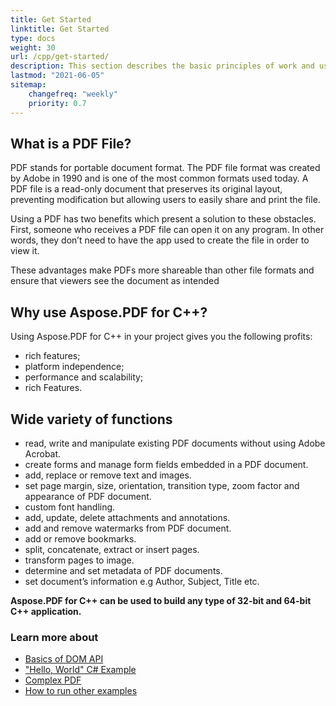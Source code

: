 ```yaml
---
title: Get Started
linktitle: Get Started
type: docs
weight: 30
url: /cpp/get-started/
description: This section describes the basic principles of work and using DOM API. Also demonstrates simple and complex examples for creating a PDF document.
lastmod: "2021-06-05"   
sitemap:
    changefreq: "weekly"
    priority: 0.7
---
```


## What is a PDF File?

PDF stands for portable document format. The PDF file format was created by Adobe in 1990 and is one of the most common formats used today. A PDF file is a read-only document that preserves its original layout, preventing modification but allowing users to easily share and print the file.

Using a PDF has two benefits which present a solution to these obstacles. First, someone who receives a PDF file can open it on any program. In other words, they don’t need to have the app used to create the file in order to view it.

These advantages make PDFs more shareable than other file formats and ensure that viewers see the document as intended

## Why use Aspose.PDF for C++?

Using Aspose.PDF for C++ in your project gives you the following profits:

- rich features;
- platform independence;
- performance and scalability;
- rich Features.

## Wide variety of functions

- read, write and manipulate existing PDF documents without using Adobe Acrobat.
- create forms and manage form fields embedded in a PDF document.
- add, replace or remove text and images.
- set page margin, size, orientation, transition type, zoom factor and appearance of PDF document.
- custom font handling.
- add, update, delete attachments and annotations.
- add and remove watermarks from PDF document.
- add or remove bookmarks.
- split, concatenate, extract or insert pages.
- transform pages to image.
- determine and set metadata of PDF documents.
- set document’s information e.g Author, Subject, Title etc.

**Aspose.PDF for C++ can be used to build any type of 32-bit and 64-bit C++ application.**

### Learn more about

- [Basics of DOM API](/pdf/cpp/basics-of-dom-api/)
- ["Hello, World" C# Example](/pdf/cpp/hello-world-example/)
- [Complex PDF](/pdf/cpp/complex-pdf-example/)
- [How to run other examples](/pdf/cpp/how-to-run-other-examples/)
